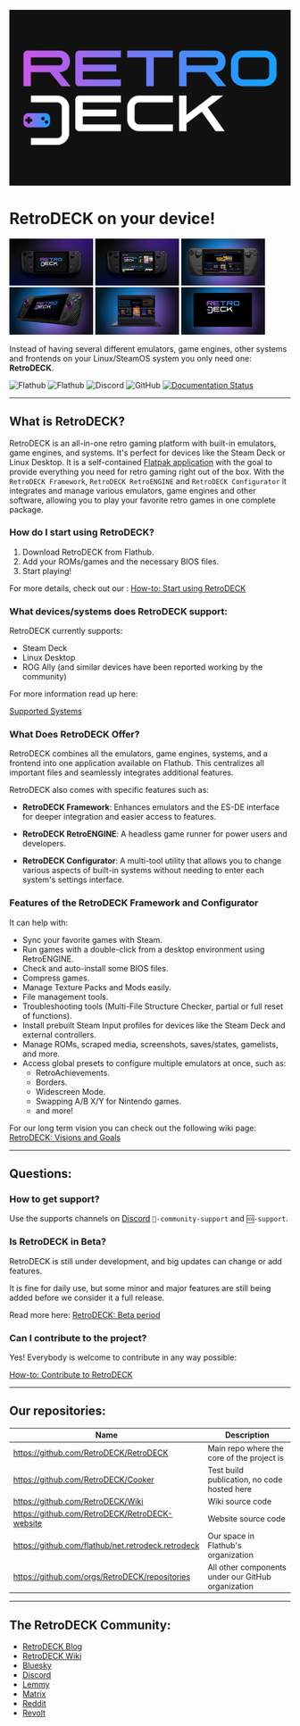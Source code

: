 <p float="center">
    <img src="https://github.com/RetroDECK/RetroDECK/blob/main/res/logo.png?raw=true" alt="RetroDECK logo" width="600"/>
</p>

# RetroDECK on your device!

<p float="center">
<img src="https://github.com/RetroDECK/RetroDECK/blob/main/res/screenshots/screen01.jpeg?raw=true" alt="screenshot" width="150"/>
<img src="https://github.com/RetroDECK/RetroDECK/blob/main/res/screenshots/screen02.jpeg?raw=true" alt="screenshot" width="150"/>
<img src="https://github.com/RetroDECK/RetroDECK/blob/main/res/screenshots/screen03.jpeg?raw=true" alt="screenshot" width="150"/>
<img src="https://github.com/RetroDECK/RetroDECK/blob/main/res/screenshots/screen04.jpeg?raw=true" alt="screenshot" width="150"/>
<img src="https://github.com/RetroDECK/RetroDECK/blob/main/res/screenshots/screen05.jpeg?raw=true" alt="screenshot" width="150"/>
<img src="https://github.com/RetroDECK/RetroDECK/blob/main/res/screenshots/screen06.jpeg?raw=true" alt="screenshot" width="150"/>
</p>

Instead of having several different emulators, game engines, other systems and frontends on your Linux/SteamOS system you only need one: **RetroDECK**.

![Flathub](https://img.shields.io/flathub/downloads/net.retrodeck.retrodeck)
![Flathub](https://img.shields.io/flathub/v/net.retrodeck.retrodeck)
![Discord](https://img.shields.io/discord/951662718102962256?label=discord)
![GitHub](https://img.shields.io/github/license/RetroDECK/RetroDECK)
[![Documentation Status](https://readthedocs.org/projects/retrodeck/badge/?version=latest)](https://retrodeck.readthedocs.io/en/latest/?badge=latest)

---

## What is RetroDECK?

RetroDECK is an all-in-one retro gaming platform with built-in emulators, game engines, and systems. It's perfect for devices like the Steam Deck or Linux Desktop. It is a self-contained [Flatpak application](https://flathub.org/apps/net.retrodeck.retrodeck) with the goal to provide everything you need for retro gaming right out of the box. With the `RetroDECK Framework`, `RetroDECK RetroENGINE` and `RetroDECK Configurator` it integrates and manage various emulators, game engines and other software, allowing you to play your favorite retro games in one complete package.

### How do I start using RetroDECK?

1. Download RetroDECK from Flathub.
2. Add your ROMs/games and the necessary BIOS files.
3. Start playing!

For more details, check out our : [How-to: Start using RetroDECK](https://retrodeck.readthedocs.io/en/latest/wiki_general/retrodeck-start/)

### What devices/systems does RetroDECK support: 

RetroDECK currently supports:

- Steam Deck 
- Linux Desktop
- ROG Ally (and similar devices have been reported working by the community)

For more information read up here:

[Supported Systems](https://retrodeck.readthedocs.io/en/latest/wiki_general/supported-devices/)


### What Does RetroDECK Offer?

RetroDECK combines all the emulators, game engines, systems, and a frontend into one application available on Flathub. This centralizes all important files and seamlessly integrates additional features.

RetroDECK also comes with specific features such as:

- **RetroDECK Framework**: Enhances emulators and the ES-DE interface for deeper integration and easier access to features.

- **RetroDECK RetroENGINE**: A headless game runner for power users and developers.

- **RetroDECK Configurator**: A multi-tool utility that allows you to change various aspects of built-in systems without needing to enter each system's settings interface.

### Features of the RetroDECK Framework and Configurator

It can help with:

- Sync your favorite games with Steam.
- Run games with a double-click from a desktop environment using RetroENGINE.
- Check and auto-install some BIOS files.
- Compress games.
- Manage Texture Packs and Mods easily.
- File management tools.
- Troubleshooting tools (Multi-File Structure Checker, partial or full reset of functions).
- Install prebuilt Steam Input profiles for devices like the Steam Deck and external controllers.
- Manage ROMs, scraped media, screenshots, saves/states, gamelists, and more.
- Access global presets to configure multiple emulators at once, such as:
  - RetroAchievements.
  - Borders.
  - Widescreen Mode.
  - Swapping A/B X/Y for Nintendo games.
  - and more!


For our long term vision you can check out the following wiki page:
[RetroDECK: Visions and Goals](https://retrodeck.readthedocs.io/en/latest/wiki_about/visions-and-goals/)

--- 

## Questions:

### How to get support? 

Use the supports channels on [Discord](https://discord.gg/WDc5C9YWMx) `🤝-community-support` and `🆘-support`.

### Is RetroDECK in Beta?

RetroDECK is still under development, and big updates can change or add features.

It is fine for daily use, but some minor and major features are still being added before we consider it a full release. 

Read more here: [RetroDECK: Beta period](https://retrodeck.readthedocs.io/en/latest/wiki_about/what-is-retrodeck/#retrodeck-is-currently-in-in-beta)

### Can I contribute to the project?

Yes! Everybody is welcome to contribute in any way possible:

[How-to: Contribute to RetroDECK](https://retrodeck.readthedocs.io/en/latest/wiki_about/contibute-retrodeck/)

---

## Our repositories:

| Name                                                                 | Description                                          |
|----------------------------------------------------------------------|------------------------------------------------------|
| https://github.com/RetroDECK/RetroDECK                               | Main repo where the core of the project is           |
| https://github.com/RetroDECK/Cooker                                  | Test build publication, no code hosted here          |
| https://github.com/RetroDECK/Wiki                                    | Wiki source code                                     |
| https://github.com/RetroDECK/RetroDECK-website                       | Website source code                                  |
| https://github.com/flathub/net.retrodeck.retrodeck                   | Our space in Flathub's organization                  |
| https://github.com/orgs/RetroDECK/repositories                       | All other components under our GitHub organization   |

---

## The RetroDECK Community:

- [RetroDECK Blog](https://retrodeck.readthedocs.io/en/latest/blog/)
- [RetroDECK Wiki](https://retrodeck.readthedocs.io/)
- [Bluesky](https://bsky.app/profile/retrodeck.net)
- [Discord](https://discord.gg/WDc5C9YWMx)
- [Lemmy](https://lemmy.zip/c/retrodeck)
- [Matrix](https://matrix.to/#/#retrodeck:matrix.org)
- [Reddit](https://www.reddit.com/r/retrodeck)
- [Revolt](https://rvlt.gg/StVaEc0w)
